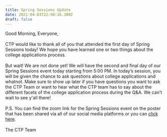 ```yaml
---
title: Spring Sessions Update
date: 2021-04-03T22:58:16.300Z
draft: false
---
```

Good Morning, Everyone,\
\
CTP would like to thank all of you that attended the first day of Spring Sessions today! We hope you have learned one or two things about the college applications process.\
\
But wait! We are not done yet! We will have the second and final day of our Spring Sessions event today starting from 5:00 PM. In today’s session, you will be given the chance to ask questions about college applications and whatnot. Make sure to show up later if you have questions you want to ask the CTP Team or want to hear what the CTP team has to say about the different facets of the college application process during the Q&A. We can’t wait to see y'all there!\
\
P.S. You can find the zoom link for the Spring Sessions event on the poster that has been shared via all of our social media platforms or you can [click here](http://tinyurl.com/ctp2021spring).\
\
The CTP Team